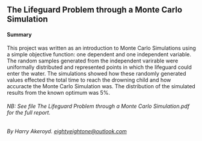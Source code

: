 ## The Lifeguard Problem through a Monte Carlo Simulation

#### Summary
This project was written as an introduction to Monte Carlo Simulations using a simple objective function: one dependent and one independent variable. The random samples generated from the independent varirable were uniformally distributed and represented points in which the lifeguard could enter the water. The simulations showed how these randomly generated values effected the total time to reach the drowning child and how accuracte the Monte Carlo Simulation was. The distribution of the simulated results from the known optimum was 5%.

###### *NB*: See file *The Lifeguard Problem through a Monte Carlo Simulation.pdf* for the full report.
###### By Harry Akeroyd. eightyeightone@outlook.com
